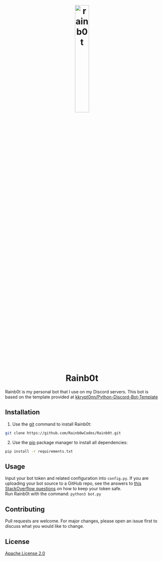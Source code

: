 <h1 align="center">
  <img src="https://user-images.githubusercontent.com/81040339/111886483-5db0d580-8993-11eb-826f-50f7954d5220.png" alt="rainb0t" width="30%" align="center" />
  <br><br>
  Rainb0t
</h1>


Rainb0t is my personal bot that I use on my Discord servers.
This bot is based on the template provided at [kkrypt0nn/Python-Discord-Bot-Template](https://github.com/kkrypt0nn/Python-Discord-Bot-Template)

## Installation

1. Use the [git](https://git-scm.com/) command to install Rainb0t: 

```bash
git clone https://github.com/Rainb0wCodes/Rainb0t.git
```

2. Use the [pip](https://pip.pypa.io/en/stable/) package manager to install all dependencies:

```bash
pip install -r requirements.txt
```

## Usage

Input your bot token and related configuration into `config.py`. If you are uploading your bot source to a GitHub repo, see the answers to [this StackOverflow questions](https://stackoverflow.com/questions/9794931/keep-file-in-a-git-repo-but-dont-track-changes) on how to keep your token safe.  
Run Rainb0t with the command: `python3 bot.py`

## Contributing
Pull requests are welcome. For major changes, please open an issue first to discuss what you would like to change.

## License
[Apache License 2.0](https://choosealicense.com/licenses/apache-2.0/)

